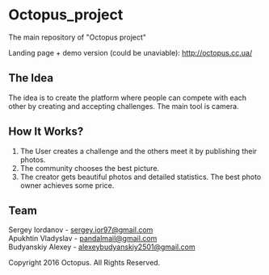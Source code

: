 # Octopus_project
The main repository of "Octopus project"

Landing page + demo version (could be unaviable): http://octopus.cc.ua/

## The Idea
The idea is to create the platform where people can compete with each other by creating and accepting challenges.
The main tool is camera.

## How It Works?
 1) The User creates a challenge and the others meet it by publishing their photos.  
 2) The community chooses the best picture.  
 3) The creator gets beautiful photos and detailed statistics. The best photo owner achieves some price.  

## Team
Sergey Iordanov - sergey.ior97@gmail.com  
Apukhtin Vladyslav - pandalmail@gmail.com  
Budyanskiy Alexey - alexeybudyanskiy2501@gmail.com  

Copyright 2016 Octopus. All Rights Reserved.
